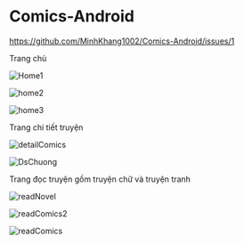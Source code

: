 # Comics-Android
https://github.com/MinhKhang1002/Comics-Android/issues/1

Trang chủ

![Home1](https://user-images.githubusercontent.com/96491047/164969521-69816c16-4c21-4e61-9149-9b11432f58be.png)

![home2](https://user-images.githubusercontent.com/96491047/164969525-b5785a6e-9566-4c48-84f8-e335d64e6e9b.png)

![home3](https://user-images.githubusercontent.com/96491047/164969528-6eea8113-2651-43cd-98a3-5da2eb801a44.png)

Trang chi tiết truyện

![detailComics](https://user-images.githubusercontent.com/96491047/164969536-ceff45e4-6934-4894-b2c7-1a5f7056632d.png)

![DsChuong](https://user-images.githubusercontent.com/96491047/164969538-3e04f519-c62d-4542-b5f8-c74b2ffb6dbd.png)

Trang đọc truyện gồm truyện chữ và truyện tranh

![readNovel](https://user-images.githubusercontent.com/96491047/164969543-00a94271-28f5-4d95-912b-2ead4d99f231.png)

![readComics2](https://user-images.githubusercontent.com/96491047/164969544-cc64aec3-15eb-4c5f-8fac-a0c07eae71b1.png)

![readComics](https://user-images.githubusercontent.com/96491047/164969547-2184a428-1dec-4b7c-bf58-79a0fa508f9c.png)
